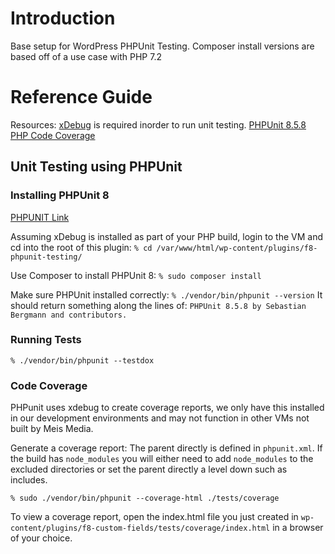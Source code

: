 # Introduction

Base setup for WordPress PHPUnit Testing.
Composer install versions are based off of a use case with PHP 7.2

# Reference Guide

Resources:
[xDebug](https://xdebug.org/) is required inorder to run unit testing.
[PHPUnit 8.5.8](https://phpunit.de/)
[PHP Code Coverage](https://github.com/sebastianbergmann/php-code-coverage)

## Unit Testing using PHPUnit

### Installing PHPUnit 8
[PHPUNIT Link](https://phpunit.de/getting-started/phpunit-8.html)

Assuming xDebug is installed as part of your PHP build,
login to the VM and cd into the root of this plugin:
`% cd /var/www/html/wp-content/plugins/f8-phpunit-testing/`

Use Composer to install PHPUnit 8:
`% sudo composer install`

Make sure PHPUnit installed correctly:
`% ./vendor/bin/phpunit --version`
It should return something along the lines of:
`PHPUnit 8.5.8 by Sebastian Bergmann and contributors.`

### Running Tests
`% ./vendor/bin/phpunit --testdox`

### Code Coverage
PHPunit uses xdebug to create coverage reports, we only have this installed in our development environments and may not function in other VMs not built by Meis Media.

Generate a coverage report:
The parent directly is defined in `phpunit.xml`.
If the build has `node_modules` you will either need to add `node_modules` to the excluded directories or set the parent directly a level down such as includes.

`% sudo ./vendor/bin/phpunit --coverage-html ./tests/coverage`

To view a coverage report, open the index.html file you just created
in `wp-content/plugins/f8-custom-fields/tests/coverage/index.html` in a browser of your choice.
